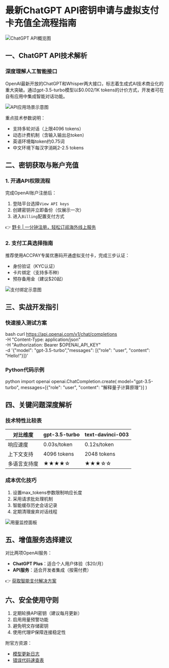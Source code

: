 # 最新ChatGPT API密钥申请与虚拟支付卡充值全流程指南

![ChatGPT API概览图](https://bbtdd.com/wp-content/uploads/img/98327514319.webp)

## 一、ChatGPT API技术解析
### 深度理解人工智能接口
OpenAI最新开放的ChatGPT和Whisper两大接口，标志着生成式AI技术商业化的重大突破。通过gpt-3.5-turbo模型以$0.002/1K tokens的计价方式，开发者可在自有应用中集成智能对话功能。

![API应用场景示意图](https://bbtdd.com/wp-content/uploads/img/01855139884835.webp)

重点技术参数说明：
- 支持多轮对话（上限4096 tokens）
- 动态计费机制（含输入输出总token）
- 英语环境每token约0.75词
- 中文环境下每汉字消耗2-2.5 tokens

## 二、密钥获取与账户充值
### 1. 开通API权限流程
完成OpenAI账户注册后：
1. 登陆平台选择`View API keys`
2. 创建密钥并立即备份（仅展示一次）
3. 进入`Billing`配置支付方式

👉 [野卡 | 一分钟注册，轻松订阅海外线上服务](https://bbtdd.com/yeka)

### 2. 支付工具选择指南
推荐使用ACCPAY专属优惠码开通虚拟支付卡，完成三步认证：
- 身份验证（KYC认证）
- 卡片绑定（支持多币种）
- 预存备用金（建议$20起）

![支付绑定示意图](https://bbtdd.com/wp-content/uploads/img/0654504674502.webp)

## 三、实战开发指引
### 快速接入测试方案
bash
curl https://api.openai.com/v1/chat/completions \
  -H "Content-Type: application/json" \
  -H "Authorization: Bearer $OPENAI_API_KEY" \
  -d '{"model": "gpt-3.5-turbo","messages": [{"role": "user", "content": "Hello!"}]}'


### Python代码示例
python
import openai
openai.ChatCompletion.create(
  model="gpt-3.5-turbo",
  messages=[{"role": "user", "content": "解释量子计算原理"}]
)


## 四、关键问题深度解析
### 技术特性比较表
| 对比维度       | gpt-3.5-turbo | text-davinci-003 |
|---------------|---------------|------------------|
| 响应速度       | 0.03s/token   | 0.12s/token      |
| 上下文支持      | 4096 tokens    | 2048 tokens      |
| 多语言支持度    | ★★★★☆         | ★★★☆☆           |

### 成本优化技巧
1. 设置max_tokens参数限制响应长度
2. 采用请求批处理机制
3. 智能缓存历史会话记录
4. 定期清理废弃对话线程

![用量监控面板](https://bbtdd.com/wp-content/uploads/img/8517603799.webp)

## 五、增值服务选择建议
对比两项OpenAI服务：
- **ChatGPT Plus**：适合个人用户体验（$20/月）
- **API服务**：适合开发者集成（按需付费）

👉 [获取智能支付解决方案](https://bbtdd.com/yeka)

## 六、安全使用守则
1. 定期轮换API密钥（建议每月更新）
2. 启用用量预警功能
3. 避免明文存储密钥
4. 使用代理IP保障连接稳定性

附官方资源：
- [模型更新日志](https://platform.openai.com/docs/models)
- [错误代码速查表](https://platform.openai.com/docs/guides/error-codes)